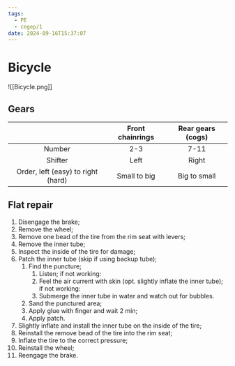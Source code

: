 ```yaml
---
tags:
  - PE
  - cegep/1
date: 2024-09-16T15:37:07
---
```


# Bicycle

![[Bicycle.png]]

## Gears

|                                    | Front chainrings | Rear gears (cogs) |
|:----------------------------------:|:----------------:|:-----------------:|
|               Number               |       2-3        |       7-11        |
|              Shifter               |       Left       |       Right       |
| Order, left (easy) to right (hard) |    Small to big     |     Big to small     |

## Flat repair

1. Disengage the brake;
2. Remove the wheel;
3. Remove one bead of the tire from the rim seat with levers;
4. Remove the inner tube;
5. Inspect the inside of the tire for damage;
6. Patch the inner tube (skip if using backup tube);
	1. Find the puncture;
		1. Listen; if not working:
		2. Feel the air current with skin (opt. slightly inflate the inner tube); if not working:
		3. Submerge the inner tube in water and watch out for bubbles.
	2. Sand the punctured area;
	3. Apply glue with finger and wait 2 min;
	4. Apply patch.
7. Slightly inflate and install the inner tube on the inside of the tire;
8. Reinstall the remove bead of the tire into the rim seat;
9. Inflate the tire to the correct pressure;
10. Reinstall the wheel;
11. Reengage the brake.
